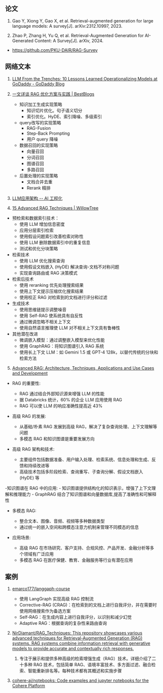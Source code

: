 ## 论文

1. Gao Y, Xiong Y, Gao X, et al. Retrieval-augmented generation for large language models: A survey[J]. arXiv:2312.10997, 2023.

2. Zhao P, Zhang H, Yu Q, et al. Retrieval-Augmented Generation for AI-Generated Content: A Survey[J]. arXiv, 2024.
  - https://github.com/PKU-DAIR/RAG-Survey


## 网络文本

1. [LLM From the Trenches: 10 Lessons Learned Operationalizing Models at GoDaddy - GoDaddy Blog](https://www.godaddy.com/resources/news/llm-from-the-trenches-10-lessons-learned-operationalizing-models-at-godaddy#h-1-sometimes-one-prompt-isn-t-enough)

2. [一文详谈 RAG 优化方案与实践 | BestBlogs](https://www.bestblogs.dev/article/8f14c3)
   
   - 知识加工生成实现策略
     - 知识切片优化。句子语义切分
     - 索引优化。HyDE、索引降噪、多级索引
   - query改写的实现策略
     - RAG-Fusion
     - Step-Back Prompting
     - 用户 query 降噪
   - 数据召回的实现策略
     - 向量召回
     - 分词召回
     - 图谱召回
     - 多路召回
   - 后置处理的实现策略
     - 文档合并去重
     - Rerank 精排

3. [LLM应用架构 -- AI 工程化](https://mp.weixin.qq.com/mp/appmsgalbum?__biz=MzA5MTIxNTY4MQ==&action=getalbum&album_id=3070790072247058439&subscene=&sessionid=svr_eabbfae5579&enterid=1718693540&from_msgid=2461141557&from_itemidx=1&count=3&nolastread=1#wechat_redirect)
4. [15 Advanced RAG Techniques | WillowTree](https://www.willowtreeapps.com/guides/advanced-rag-techniques)
  - 预检索和数据索引技术：
      - 使用 LLM 增加信息密度
      - 应用分层索引检索
      - 使用假设问题索引改善检索对称性
      - 使用 LLM 删除数据索引中的重复信息
      - 测试和优化分块策略
  - 检索技术
    - 使用 LLM 优化搜索查询
    - 使用假设文档嵌入 (HyDE) 解决查询-文档不对称问题
    - 实现查询路由或 RAG 决策模式
  - 检索后技术
    - 使用 reranking 优先处理搜索结果
    - 使用上下文提示压缩优化搜索结果
    - 使用校正 RAG 对检索到的文档进行评分和过滤
  - 生成技术
     - 使用思维链提示调整噪音
     - 使用 Self-RAG 使系统具有自反性
     - 通过微调忽略不相关上下文
     - 使用自然语言推理使 LLM 对不相关上下文具有鲁棒性
  - 其他潜在改进
    - 微调嵌入模型：通过调整嵌入模型来优化性能
    - 使用 GraphRAG：将知识图谱引入 RAG 系统
    - 使用长上下文 LLM：如 Gemini 1.5 或 GPT-4 128k，以替代传统的分块和检索方法
5. [Advanced RAG: Architecture, Techniques, Applications and Use Cases and Development](https://www.leewayhertz.com/advanced-rag/)
  - RAG 的重要性:
    - RAG 通过结合外部知识源来增强 LLM 的性能
    - 据 Databricks 统计，60% 的企业 LLM 应用使用 RAG
    - RAG 可以使 LLM 的响应准确性提高近 43%
  - 高级 RAG 的发展:
    - 从基础/朴素 RAG 发展到高级 RAG，解决了复杂查询处理、上下文理解等问题
    - 多模态 RAG 和知识图谱是重要发展方向

  - 高级 RAG 架构和技术:
    - 主要组件包括数据准备、用户输入处理、检索系统、信息处理和生成、反馈和持续改进等
    - 高级技术包括多阶段检索、查询重写、子查询分解、假设文档嵌入 (HyDE) 等

  -知识图谱在 RAG 中的应用:
    - 知识图谱提供结构化的知识表示，增强了上下文理解和推理能力
    - GraphRAG 结合了知识图谱和向量数据库,提高了准确性和可解释性

   - 多模态 RAG:
     - 整合文本、图像、音频、视频等多种数据类型
     - 通过统一的嵌入空间和跨模态注意力机制来管理不同模态的信息

   - 应用场景:
     - 高级 RAG 在市场研究、客户支持、合规风控、产品开发、金融分析等多个领域有广泛应用
     - 多模态 RAG 在医疗保健、教育、金融服务等行业有潜在应用

   
## 案例

1. [emarco177/langgaph-course](https://github.com/emarco177/langgaph-course)
   
   - 使用 LangGraph 实现高级 RAG 控制流
   - Corrective-RAG (CRAG)：在检索到的文档上进行自我评分，并在需要时使用网络搜索作为备选方案
   - Self-RAG：在生成内容上进行自我评分，以识别和减少幻觉
   - Adaptive RAG：根据查询的复杂性来路由查询
  
2. [NirDiamant/RAG_Techniques: This repository showcases various advanced techniques for Retrieval-Augmented Generation (RAG) systems. RAG systems combine information retrieval with generative models to provide accurate and contextually rich responses.](https://github.com/NirDiamant/RAG_Techniques)
   1. 专注于展示和提供多种高级的检索增强生成（RAG）技术。详细介绍了二十多种 RAG 技术，包括简单 RAG、语境丰富技术、多方面过滤、融合检索、智能重新排名等。每种技术都有其概述和实施步骤
3. [cohere-ai/notebooks: Code examples and jupyter notebooks for the Cohere Platform](https://github.com/cohere-ai/notebooks)